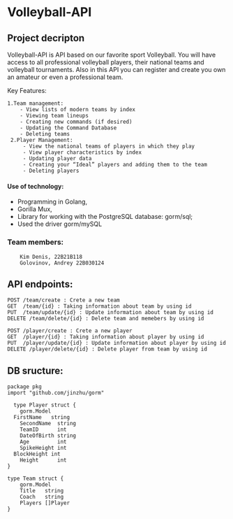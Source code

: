 # Volleyball-API
## Project decripton
Volleyball-API is API based on our favorite sport Volleyball. You will have access to all professional volleyball players,
their national teams and volleyball tournaments. Also in this API you can register and create you own an amateur or even a professional team. 

Key Features:

    1.Team management:
        - View lists of modern teams by index
        - Viewing team lineups
        - Creating new commands (if desired)
        - Updating the Command Database
        - Deleting teams
     2.Player Management:
         - View the national teams of players in which they play
         - View player characteristics by index
         - Updating player data
         - Creating your “Ideal” players and adding them to the team
         - Deleting players

#### Use of technology:

  - Programming in Golang,
  - Gorilla Mux,
  - Library for working with the PostgreSQL database: gorm/sql;
  - Used the driver gorm/mySQL
  
  
### Team members:

```
    Kim Denis, 22B21B118
    Golovinov, Andrey 22B030124
```
## API endpoints:

```
POST /team/create : Crete a new team
GET  /team/{id} : Taking information about team by using id
PUT  /team/update/{id} : Update information about team by using id
DELETE /team/delete/{id} : Delete team and memebers by using id

POST /player/create : Crete a new player
GET  /player/{id} : Taking information about player by using id
PUT  /player/update/{id} : Update information about player by using id
DELETE /player/delete/{id} : Delete player from team by using id

```
## DB sructure:
```
package pkg 
import "github.com/jinzhu/gorm"

  type Player struct { 
	gorm.Model 
  FirstName   string
	SecondName  string 
	TeamID      int  
	DateOfBirth string 
	Age         int 
	SpikeHeight int 
  BlockHeight int 
	Height      int  
}

type Team struct {
	gorm.Model
	Title   string
	Coach   string
	Players []Player
} 
```
